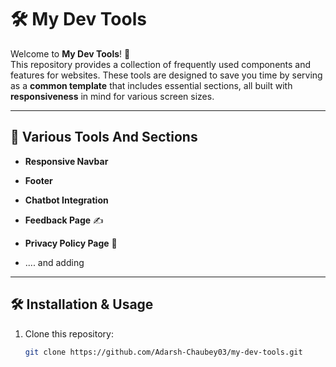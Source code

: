 
# 🛠️ My Dev Tools

Welcome to **My Dev Tools**! 🎉  
This repository provides a collection of frequently used components and features for websites. These tools are designed to save you time by serving as a **common template** that includes essential sections, all built with **responsiveness** in mind for various screen sizes.  

---

## 🚀 Various Tools And Sections

- **Responsive Navbar**  

- **Footer**   

- **Chatbot Integration** 

- **Feedback Page** ✍️  

- **Privacy Policy Page** 📜  
- .... and adding 

---



## 🛠️ Installation & Usage

1. Clone this repository:  
   ```bash
   git clone https://github.com/Adarsh-Chaubey03/my-dev-tools.git
